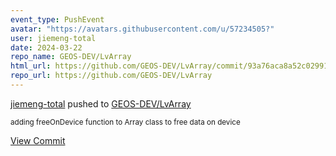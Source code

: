 ```yaml
---
event_type: PushEvent
avatar: "https://avatars.githubusercontent.com/u/57234505?"
user: jiemeng-total
date: 2024-03-22
repo_name: GEOS-DEV/LvArray
html_url: https://github.com/GEOS-DEV/LvArray/commit/93a76aca8a52c029915f116706b0d6c340083777
repo_url: https://github.com/GEOS-DEV/LvArray
---
```


<a href='https://github.com/jiemeng-total' target='_blank'>jiemeng-total</a> pushed to <a href='https://github.com/GEOS-DEV/LvArray' target='_blank'>GEOS-DEV/LvArray</a>

<small>adding freeOnDevice function to Array class to free data on device</small>

<a href='https://github.com/GEOS-DEV/LvArray/commit/93a76aca8a52c029915f116706b0d6c340083777' target='_blank'>View Commit</a>
